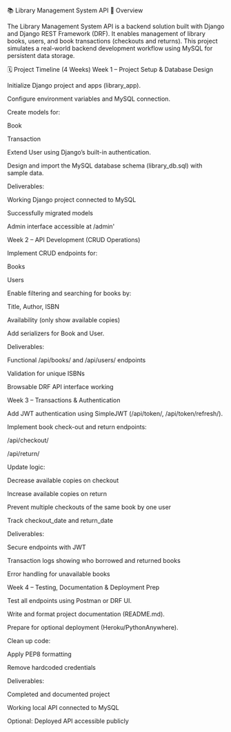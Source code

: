 📚 Library Management System API
📖 Overview

The Library Management System API is a backend solution built with Django and Django REST Framework (DRF).
It enables management of library books, users, and book transactions (checkouts and returns).
This project simulates a real-world backend development workflow using MySQL for persistent data storage.

🗓️ Project Timeline (4 Weeks)
Week 1 – Project Setup & Database Design

Initialize Django project and apps (library_app).

Configure environment variables and MySQL connection.

Create models for:

Book

Transaction

Extend User using Django’s built-in authentication.

Design and import the MySQL database schema (library_db.sql) with sample data.

Deliverables:

Working Django project connected to MySQL

Successfully migrated models

Admin interface accessible at /admin'




Week 2 – API Development (CRUD Operations)

Implement CRUD endpoints for:

Books

Users

Enable filtering and searching for books by:

Title, Author, ISBN

Availability (only show available copies)

Add serializers for Book and User.

Deliverables:

Functional /api/books/ and /api/users/ endpoints

Validation for unique ISBNs

Browsable DRF API interface working




Week 3 – Transactions & Authentication

Add JWT authentication using SimpleJWT (/api/token/, /api/token/refresh/).

Implement book check-out and return endpoints:

/api/checkout/

/api/return/

Update logic:

Decrease available copies on checkout

Increase available copies on return

Prevent multiple checkouts of the same book by one user

Track checkout_date and return_date

Deliverables:

Secure endpoints with JWT

Transaction logs showing who borrowed and returned books

Error handling for unavailable books




Week 4 – Testing, Documentation & Deployment Prep

Test all endpoints using Postman or DRF UI.

Write and format project documentation (README.md).

Prepare for optional deployment (Heroku/PythonAnywhere).

Clean up code:

Apply PEP8 formatting

Remove hardcoded credentials

Deliverables:

Completed and documented project

Working local API connected to MySQL

Optional: Deployed API accessible publicly
